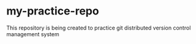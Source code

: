 # my-practice-repo
This repository is being created to practice git distributed version control management system
